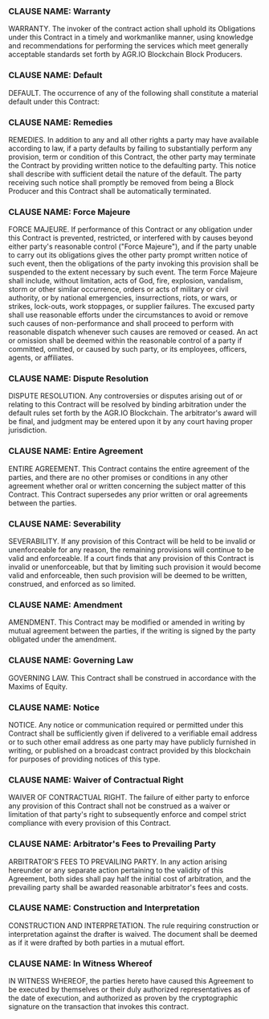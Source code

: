 ### CLAUSE NAME: Warranty
WARRANTY. The invoker of the contract action shall uphold its Obligations under this Contract in a timely and workmanlike manner, using knowledge and recommendations for performing the services which meet generally acceptable standards set forth by AGR.IO Blockchain Block Producers.

### CLAUSE NAME: Default
DEFAULT. The occurrence of any of the following shall constitute a material default under this Contract: 

### CLAUSE NAME: Remedies
REMEDIES. In addition to any and all other rights a party may have available according to law, if a party defaults by failing to substantially perform any provision, term or condition of this Contract, the other party may terminate the Contract by providing written notice to the defaulting party. This notice shall describe with sufficient detail the nature of the default. The party receiving such notice shall promptly be removed from being a Block Producer and this Contract shall be automatically terminated. 
  
### CLAUSE NAME: Force Majeure
FORCE MAJEURE. If performance of this Contract or any obligation under this Contract is prevented, restricted, or interfered with by causes beyond either party's reasonable control ("Force Majeure"), and if the party unable to carry out its obligations gives the other party prompt written notice of such event, then the obligations of the party invoking this provision shall be suspended to the extent necessary by such event. The term Force Majeure shall include, without limitation, acts of God, fire, explosion, vandalism, storm or other similar occurrence, orders or acts of military or civil authority, or by national emergencies, insurrections, riots, or wars, or strikes, lock-outs, work stoppages, or supplier failures. The excused party shall use reasonable efforts under the circumstances to avoid or remove such causes of non-performance and shall proceed to perform with reasonable dispatch whenever such causes are removed or ceased. An act or omission shall be deemed within the reasonable control of a party if committed, omitted, or caused by such party, or its employees, officers, agents, or affiliates. 
  
### CLAUSE NAME: Dispute Resolution
DISPUTE RESOLUTION. Any controversies or disputes arising out of or relating to this Contract will be resolved by binding arbitration under the default rules set forth by the AGR.IO Blockchain. The arbitrator's award will be final, and judgment may be entered upon it by any court having proper jurisdiction. 
  
### CLAUSE NAME: Entire Agreement
ENTIRE AGREEMENT. This Contract contains the entire agreement of the parties, and there are no other promises or conditions in any other agreement whether oral or written concerning the subject matter of this Contract. This Contract supersedes any prior written or oral agreements between the parties. 

### CLAUSE NAME: Severability
SEVERABILITY. If any provision of this Contract will be held to be invalid or unenforceable for any reason, the remaining provisions will continue to be valid and enforceable. If a court finds that any provision of this Contract is invalid or unenforceable, but that by limiting such provision it would become valid and enforceable, then such provision will be deemed to be written, construed, and enforced as so limited. 

### CLAUSE NAME: Amendment
AMENDMENT. This Contract may be modified or amended in writing by mutual agreement between the parties, if the writing is signed by the party obligated under the amendment. 

### CLAUSE NAME: Governing Law
GOVERNING LAW. This Contract shall be construed in accordance with the Maxims of Equity. 

### CLAUSE NAME: Notice
NOTICE. Any notice or communication required or permitted under this Contract shall be sufficiently given if delivered to a verifiable email address or to such other email address as one party may have publicly furnished in writing, or published on a broadcast contract provided by this blockchain for purposes of providing notices of this type. 
### CLAUSE NAME: Waiver of Contractual Right
WAIVER OF CONTRACTUAL RIGHT. The failure of either party to enforce any provision of this Contract shall not be construed as a waiver or limitation of that party's right to subsequently enforce and compel strict compliance with every provision of this Contract. 

### CLAUSE NAME: Arbitrator's Fees to Prevailing Party
ARBITRATOR'S FEES TO PREVAILING PARTY. In any action arising hereunder or any separate action pertaining to the validity of this Agreement, both sides shall pay half the initial cost of arbitration, and the prevailing party shall be awarded reasonable arbitrator's fees and costs.
  
### CLAUSE NAME: Construction and Interpretation
CONSTRUCTION AND INTERPRETATION. The rule requiring construction or interpretation against the drafter is waived. The document shall be deemed as if it were drafted by both parties in a mutual effort. 
  
### CLAUSE NAME: In Witness Whereof
IN WITNESS WHEREOF, the parties hereto have caused this Agreement to be executed by themselves or their duly authorized representatives as of the date of execution, and authorized as proven by the cryptographic signature on the transaction that invokes this contract.
